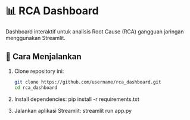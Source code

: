 # 📊 RCA Dashboard

Dashboard interaktif untuk analisis Root Cause (RCA) gangguan jaringan menggunakan Streamlit.

## 🚀 Cara Menjalankan

1. Clone repository ini:
   ```bash
   git clone https://github.com/username/rca_dashboard.git
   cd rca_dashboard

2. Install dependencies:
   pip install -r requirements.txt
   
3. Jalankan aplikasi Streamlit:
   streamlit run app.py
